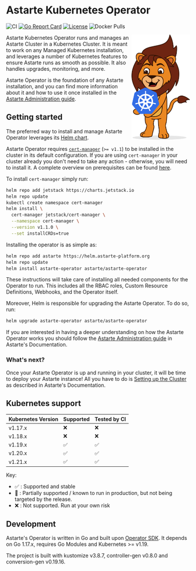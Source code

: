# Astarte Kubernetes Operator

![CI](https://github.com/astarte-platform/astarte-kubernetes-operator/workflows/Operator%20e2e%20tests/badge.svg?branch=release-0.11)
[![Go Report Card](https://goreportcard.com/badge/github.com/astarte-platform/astarte-kubernetes-operator)](https://goreportcard.com/report/github.com/astarte-platform/astarte-kubernetes-operator)
[![License](http://img.shields.io/:license-apache-blue.svg)](http://www.apache.org/licenses/LICENSE-2.0.html)
![Docker Pulls](https://img.shields.io/docker/pulls/astarte/astarte-kubernetes-operator)

<img src="mascotte.svg" align="right" width="160px" />
Astarte Kubernetes Operator runs and manages an Astarte Cluster in a Kubernetes Cluster. It is meant to
work on any Managed Kubernetes installation, and leverages a number of Kubernetes features to ensure
Astarte runs as smooth as possible. It also handles upgrades, monitoring, and more.

Astarte Operator is the foundation of any Astarte installation, and you can find more information about it
and how to use it once installed in the
[Astarte Administration guide](https://docs.astarte-platform.org/1.0/001-intro_administrator.html).

## Getting started

The preferred way to install and manage Astarte Operator leverages its [Helm
chart](https://artifacthub.io/packages/helm/astarte/astarte-operator).

Astarte Operator requires [`cert-manager`](https://cert-manager.io/) (`>= v1.1`) to be installed in the
cluster in its default configuration. If you are using `cert-manager` in your cluster already you
don't need to take any action - otherwise, you will need to install it. A complete overview on
prerequisites can be found
[here](https://docs.astarte-platform.org/1.0/020-prerequisites.html#content).

To install `cert-manager` simply run:
```bash
helm repo add jetstack https://charts.jetstack.io
helm repo update
kubectl create namespace cert-manager
helm install \
  cert-manager jetstack/cert-manager \
  --namespace cert-manager \
  --version v1.1.0 \
  --set installCRDs=true
```

Installing the operator is as simple as:
```bash
helm repo add astarte https://helm.astarte-platform.org
helm repo update
helm install astarte-operator astarte/astarte-operator
```

These instructions will take care of installing all needed components for the Operator to run. This
includes all the RBAC roles, Custom Resource Definitions, Webhooks, and the Operator itself.

Moreover, Helm is responsible for upgrading the Astarte Operator. To do so, run:
```bash
helm upgrade astarte-operator astarte/astarte-operator
```

If you are interested in having a deeper understanding on how the Astarte Operator works you should
follow the [Astarte Administration
guide](https://docs.astarte-platform.org/1.0/001-intro_administrator.html#content) in Astarte's
Documentation.

### What's next?

Once your Astarte Operator is up and running in your cluster, it will be time to deploy your Astarte
instance! All you have to do is [Setting up the
Cluster](https://docs.astarte-platform.org/1.0/060-setup_cluster.html#content) as described in
Astarte's Documentation.

## Kubernetes support

| Kubernetes Version | Supported | Tested by CI |
| --- | --- | --- |
| v1.17.x  | :x: | :x: |
| v1.18.x  | :x: | :x: |
| v1.19.x  | :white_check_mark: | :white_check_mark: |
| v1.20.x  | :white_check_mark: | :white_check_mark: |
| v1.21.x  | :white_check_mark: | :white_check_mark: |

Key:

* :white_check_mark: : Supported and stable
* :large_orange_diamond: : Partially supported / known to run in production, but not being targeted by the release.
* :x: : Not supported. Run at your own risk

## Development

Astarte's Operator is written in Go and built upon [Operator
SDK](https://github.com/operator-framework/operator-sdk). It depends on Go 1.17.x, requires Go
Modules and Kubernetes >= v1.19.

The project is built with kustomize v3.8.7, controller-gen v0.8.0 and conversion-gen v0.19.16.
